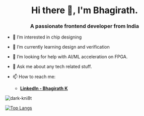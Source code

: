 <!---
- 👋 Hi, I’m @dark-kni8t
- 💞️ I’m looking to collaborate on ...
- 📫 How to reach me ...
--->

<!---
dark-knight123/dark-knight123 is a ✨ special ✨ repository because its `README.md` (this file) appears on your GitHub profile.
You can click the Preview link to take a look at your changes.
--->

<h1 align="center">Hi there 👋, I'm Bhagirath.</h1>
<h3 align="center">A passionate frontend developer from India</h3>

- 👀 I’m interested in chip designing
- 🌱 I’m currently learning design and verification
- 🤔 I’m looking for help with AI/ML acceleration on FPGA.
- 💬 Ask me about any tech related stuff.

- 📫 How to reach me:
  -  **[LinkedIn - Bhagirath K](https://www.linkedin.com/in/bhagirath-k-/)**
<!--
<h3 align="left">Connect with me:</h3>
<p align="left">
</p>
--->
<p><img align="center" src="https://github-readme-stats.vercel.app/api/top-langs?username=dark-kni8t&show_icons=true&locale=en&layout=compact" alt="dark-kni8t" /></p>

[![Top Langs](https://github-readme-stats.vercel.app/api/top-langs/?username=dark-kni8t)](https://github.com/dark-kni8t/github-readme-stats)
